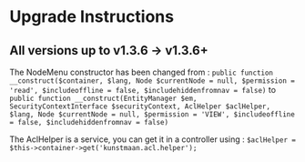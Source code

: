 Upgrade Instructions
====================

## All versions up to v1.3.6 -> v1.3.6+

The NodeMenu constructor has been changed from :
```public function __construct($container, $lang, Node $currentNode = null, $permission = 'read', $includeoffline = false, $includehiddenfromnav = false)```
to
```public function __construct(EntityManager $em, SecurityContextInterface $securityContext, AclHelper $aclHelper, $lang, Node $currentNode = null, $permission = 'VIEW', $includeoffline = false, $includehiddenfromnav = false)```

The AclHelper is a service, you can get it in a controller using : ```$aclHelper = $this->container->get('kunstmaan.acl.helper');```
